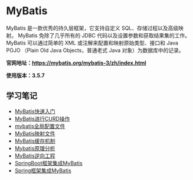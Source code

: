 # MyBatis

MyBatis 是一款优秀的持久层框架，它支持自定义 SQL、存储过程以及高级映射。 MyBatis 免除了几乎所有的 JDBC 代码以及设置参数和获取结果集的工作。 MyBatis 可以通过简单的 XML
或注解来配置和映射原始类型、接口和 Java POJO （Plain Old Java Objects，普通老式 Java 对象）为数据库中的记录。

**官网地址：https://mybatis.org/mybatis-3/zh/index.html**

**使用版本：3.5.7**

## 学习笔记

- [MyBatis快速入门](docs/notes/MyBatis快速入门.md)
- [MyBatis进行CURD操作](docs/notes/MyBatis进行CURD操作.md)
- [mybatis全局配置文件](docs/notes/mybatis全局配置文件.md)
- [MyBatis映射文件](docs/notes/MyBatis映射文件.md)
- [MyBatis缓存机制](docs/notes/MyBatis缓存机制.md)
- [Mybatis原理分析](docs/notes/Mybatis原理分析.md)
- [MyBatis逆向工程](docs/notes/MyBatis逆向工程.md)
- [SpringBoot框架集成MyBatis](docs/notes/SpringBoot框架集成MyBatis.md)
- [Spring框架集成MyBatis](docs/notes/Spring框架集成MyBatis.md)